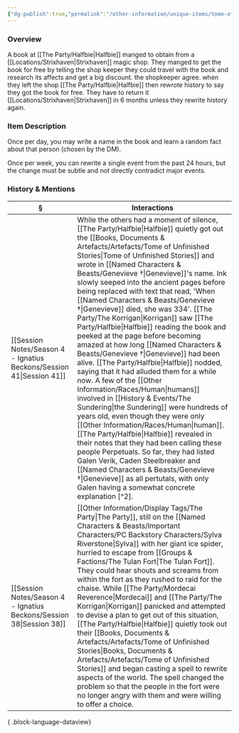 ```yaml
---
{"dg-publish":true,"permalink":"/other-information/unique-items/tome-of-unfinished-stories/","tags":["halfbieitem"],"updated":"2025-06-14T13:54:54.581+01:00"}
---
```


### Overview
A book at [[The Party/Halfbie\|Halfbie]] manged to obtain from a [[Locations/Strixhaven\|Strixhaven]] magic shop. They manged to get the book for free by telling the shop keeper they could travel with the book and research its affects and get a big discount. the shopkeeper agree. when they left the shop [[The Party/Halfbie\|Halfbie]]  then rewrote history to say they got the book for free. They have to return it [[Locations/Strixhaven\|Strixhaven]] in 6 months unless they rewrite history again. 

### Item Description
Once per day, you may write a name in the book and learn a random fact about that person (chosen by the DM).

Once per week, you can rewrite a single event from the past 24 hours, but the change must be subtle and not directly contradict major events.

### History & Mentions
| §                                                                       | Interactions                                                                                                                                                                                                                                                                                                                                                                                                                                                                                                                                                                                                                                                                                                                                                                                                                                                                                                                                                                                            |
| ----------------------------------------------------------------------- | ------------------------------------------------------------------------------------------------------------------------------------------------------------------------------------------------------------------------------------------------------------------------------------------------------------------------------------------------------------------------------------------------------------------------------------------------------------------------------------------------------------------------------------------------------------------------------------------------------------------------------------------------------------------------------------------------------------------------------------------------------------------------------------------------------------------------------------------------------------------------------------------------------------------------------------------------------------------------------------------------------- |
| [[Session Notes/Season 4 - Ignatius Beckons/Session 41\|Session 41]] | While the others had a moment of silence, [[The Party/Halfbie\|Halfbie]] quietly got out the [[Books, Documents & Artefacts/Artefacts/Tome of Unfinished Stories\|Tome of Unfinished Stories]] and wrote in [[Named Characters & Beasts/Genevieve †\|Genevieve]]'s name. Ink slowly seeped into the ancient pages before being replaced with text that read, 'When [[Named Characters & Beasts/Genevieve †\|Genevieve]] died, she was 334'. [[The Party/The Korrigan\|Korrigan]] saw [[The Party/Halfbie\|Halfbie]] reading the book and peeked at the page before becoming amazed at how long [[Named Characters & Beasts/Genevieve †\|Genevieve]] had been alive. [[The Party/Halfbie\|Halfbie]] nodded, saying that it had alluded them for a while now. A few of the [[Other Information/Races/Human\|humans]] involved in [[History & Events/The Sundering\|the Sundering]] were hundreds of years old, even though they were only [[Other Information/Races/Human\|human]]. [[The Party/Halfbie\|Halfbie]] revealed in their notes that they had been calling these people Perpetuals. So far, they had listed Galen Verik, Caden Steelbreaker and [[Named Characters & Beasts/Genevieve †\|Genevieve]] as all pertutals, with only Galen having a somewhat concrete explanation [^2]. |
| [[Session Notes/Season 4 - Ignatius Beckons/Session 38\|Session 38]] | [[Other Information/Display Tags/The Party\|The Party]], still on the [[Named Characters & Beasts/Important Characters/PC Backstory Characters/Sylva Riverstone\|Sylva]] with her giant ice spider, hurried to escape from [[Groups & Factions/The Tulan Fort\|The Tulan Fort]]. They could hear shouts and screams from within the fort as they rushed to raid for the chaise. While [[The Party/Mordecai Reverence\|Mordecai]] and [[The Party/The Korrigan\|Korrigan]] panicked and attempted to devise a plan to get out of this situation, [[The Party/Halfbie\|Halfbie]] quietly took out their [[Books, Documents & Artefacts/Artefacts/Tome of Unfinished Stories\|Books, Documents & Artefacts/Artefacts/Tome of Unfinished Stories]] and began casting a spell to rewrite aspects of the world. The spell changed the problem so that the people in the fort were no longer angry with them and were willing to offer a choice.                                                                                                                                                                                                                                                                                                                            |

{ .block-language-dataview}